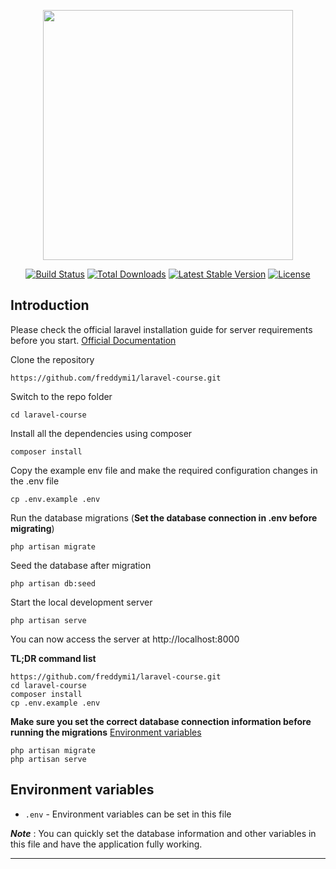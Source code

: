 <p align="center"><a href="https://laravel.com" target="_blank"><img src="https://raw.githubusercontent.com/laravel/art/master/logo-lockup/5%20SVG/2%20CMYK/1%20Full%20Color/laravel-logolockup-cmyk-red.svg" width="400"></a></p>

<p align="center">
<a href="https://travis-ci.org/laravel/framework"><img src="https://travis-ci.org/laravel/framework.svg" alt="Build Status"></a>
<a href="https://packagist.org/packages/laravel/framework"><img src="https://img.shields.io/packagist/dt/laravel/framework" alt="Total Downloads"></a>
<a href="https://packagist.org/packages/laravel/framework"><img src="https://img.shields.io/packagist/v/laravel/framework" alt="Latest Stable Version"></a>
<a href="https://packagist.org/packages/laravel/framework"><img src="https://img.shields.io/packagist/l/laravel/framework" alt="License"></a>
</p>

## Introduction

Please check the official laravel installation guide for server requirements before you start. [Official Documentation](https://laravel.com/docs/5.4/installation#installation)

Clone the repository

    https://github.com/freddymi1/laravel-course.git

Switch to the repo folder

    cd laravel-course

Install all the dependencies using composer

    composer install

Copy the example env file and make the required configuration changes in the .env file

    cp .env.example .env

Run the database migrations (**Set the database connection in .env before migrating**)

    php artisan migrate

Seed the database after migration

    php artisan db:seed

Start the local development server

    php artisan serve

You can now access the server at http://localhost:8000

**TL;DR command list**

    https://github.com/freddymi1/laravel-course.git
    cd laravel-course
    composer install
    cp .env.example .env

**Make sure you set the correct database connection information before running the migrations** [Environment variables](#environment-variables)

    php artisan migrate
    php artisan serve

## Environment variables

-   `.env` - Environment variables can be set in this file

**_Note_** : You can quickly set the database information and other variables in this file and have the application fully working.

---
